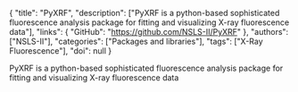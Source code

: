 {
  "title": "PyXRF",
  "description": ["PyXRF is a python-based sophisticated fluorescence analysis package for fitting and visualizing X-ray fluorescence data"],
  "links": {
    "GitHub": "https://github.com/NSLS-II/PyXRF"
  },
  "authors": ["NSLS-II"],
  "categories": ["Packages and libraries"],
  "tags": ["X-Ray Fluorescence"],
  "doi": null
}

<!-- Generated by csv2md.R – do not edit by hand -->

PyXRF is a python-based sophisticated fluorescence analysis package for fitting and visualizing X-ray fluorescence data
